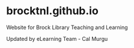 # brocktnl.github.io
Website for Brock Library Teaching and Learning 

Updated by eLearning Team - Cal Murgu

